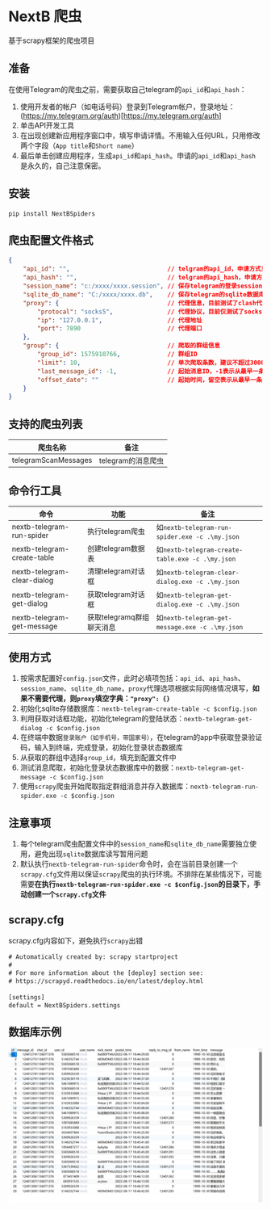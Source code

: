# NextB 爬虫

基于scrapy框架的爬虫项目

## 准备

在使用Telegram的爬虫之前，需要获取自己telegram的`api_id`和`api_hash`：

1. 使用开发者的帐户（如电话号码）登录到Telegram帐户，登录地址：(https://my.telegram.org/auth)[https://my.telegram.org/auth]
2. 单击API开发工具
3. 在出现创建新应用程序窗口中，填写申请详情。不用输入任何URL，只用修改两个字段（`App title`和`Short name`）
4. 最后单击创建应用程序，生成`api_id`和`api_hash`。申请的`api_id`和`api_hash`是永久的，自己注意保密。

## 安装

```
pip install NextBSpiders
```

## 爬虫配置文件格式

```json
{
    "api_id": "",                           // telgram的api_id，申请方式见《准备》
    "api_hash": "",                         // telgram的api_hash，申请方式见《准备》
    "session_name": "c:/xxxx/xxxx.session", // 保存telegram的登录session
    "sqlite_db_name": "C:/xxxx/xxxx.db",    // 保存telegram的sqlite数据库地址
    "proxy": {                              // 代理信息，目前测试了clash代理
        "protocal": "socks5",               // 代理协议，目前仅测试了socks5协议
        "ip": "127.0.0.1",                  // 代理地址
        "port": 7890                        // 代理端口
    },
    "group": {                              // 爬取的群组信息
        "group_id": 1575910766,             // 群组ID
        "limit": 10,                        // 单次爬取条数，建议不超过3000
        "last_message_id": -1,              // 起始消息ID，-1表示从最早一条开始爬取
        "offset_date": ""                   // 起始时间，留空表示从最早一条开始爬取，格式形如："2020-01-01 00:00:00"
    }
}
```
## 支持的爬虫列表

|爬虫名称|备注|
|----|----|
|telegramScanMessages|telegram的消息爬虫|

## 命令行工具

|命令|功能|备注|
|----|----|----|
|nextb-telegram-run-spider|执行telegram爬虫|如`nextb-telegram-run-spider.exe -c .\my.json`|
|nextb-telegram-create-table|创建telegram数据表|如`nextb-telegram-create-table.exe -c .\my.json`|
|nextb-telegram-clear-dialog|清理telegram对话框|如`nextb-telegram-clear-dialog.exe -c .\my.json`|
|nextb-telegram-get-dialog|获取telegram对话框|如`nextb-telegram-get-dialog.exe -c .\my.json`|
|nextb-telegram-get-message|获取telegramq群组聊天消息|如`nextb-telegram-get-message.exe -c .\my.json`|

## 使用方式

1. 按需求配置好`config.json`文件，此时必填项包括：`api_id`、`api_hash`、`session_name`、`sqlite_db_name`，`proxy`代理选项根据实际网络情况填写，**如果不需要代理，则`proxy`填空字典：`"proxy": {}`**
2. 初始化sqlite存储数据库：`nextb-telegram-create-table -c $config.json`
3. 利用获取对话框功能，初始化telegram的登陆状态：`nextb-telegram-get-dialog -c $config.json`
4. 在终端中数据`登录账户（如手机号，带国家号）`，在telegram的app中获取登录验证码，输入到终端，完成登录，初始化登录状态数据库
5. 从获取的群组中选择`group_id`，填充到配置文件中
6. 测试消息爬取，初始化登录状态数据库中的数据：`nextb-telegram-get-message -c $config.json`
7. 使用`scrapy`爬虫开始爬取指定群组消息并存入数据库：`nextb-telegram-run-spider.exe -c $config.json`

## 注意事项

1. 每个telegram爬虫配置文件中的`session_name`和`sqlite_db_name`需要独立使用，避免出现`sqlite`数据库读写暂用问题
2. 默认执行`nextb-telegram-run-spider`命令时，会在当前目录创建一个`scrapy.cfg`文件用以保证`scrapy`爬虫的执行环境。不排除在某些情况下，可能需要**在执行`nextb-telegram-run-spider.exe -c $config.json`的目录下，手动创建一个`scrapy.cfg`文件**

## scrapy.cfg

scrapy.cfg内容如下，避免执行`scrapy`出错

```
# Automatically created by: scrapy startproject
#
# For more information about the [deploy] section see:
# https://scrapyd.readthedocs.io/en/latest/deploy.html

[settings]
default = NextBSpiders.settings
```

## 数据库示例

![](https://github.com/a232319779/NextBSpiders/blob/master/pictures/example.png)
